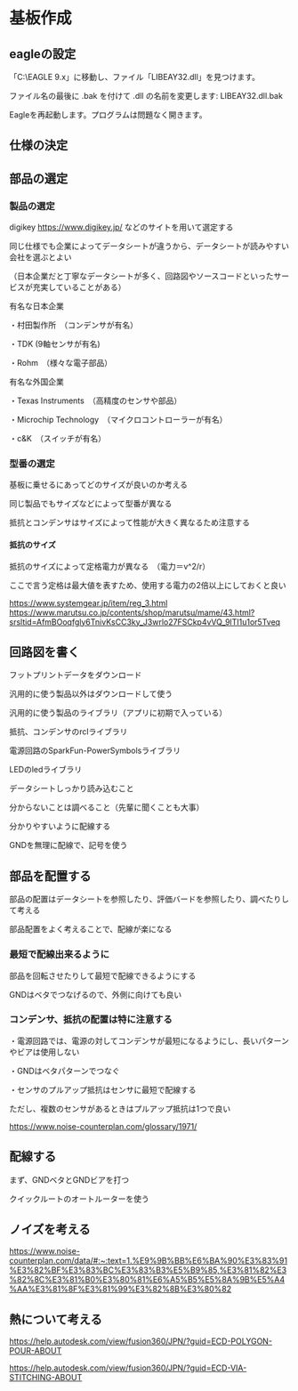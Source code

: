 # 基板作成

## eagleの設定
「C:\EAGLE 9.x」に移動し、ファイル「LIBEAY32.dll」を見つけます。

ファイル名の最後に .bak を付けて .dll の名前を変更します: LIBEAY32.dll.bak

Eagleを再起動します。プログラムは問題なく開きます。

## 仕様の決定



## 部品の選定
### 製品の選定
digikey https://www.digikey.jp/ などのサイトを用いて選定する

同じ仕様でも企業によってデータシートが違うから、データシートが読みやすい会社を選ぶとよい

（日本企業だと丁寧なデータシートが多く、回路図やソースコードといったサービスが充実していることがある）

有名な日本企業

・村田製作所　（コンデンサが有名）

・TDK (9軸センサが有名)

・Rohm　（様々な電子部品）

有名な外国企業

・Texas Instruments　（高精度のセンサや部品）

・Microchip Technology　（マイクロコントローラーが有名）

・c&K　（スイッチが有名）

### 型番の選定
基板に乗せるにあってどのサイズが良いのか考える

同じ製品でもサイズなどによって型番が異なる

抵抗とコンデンサはサイズによって性能が大きく異なるため注意する

#### 抵抗のサイズ
抵抗のサイズによって定格電力が異なる　（電力＝v^2/r）

ここで言う定格は最大値を表すため、使用する電力の2倍以上にしておくと良い

https://www.systemgear.jp/item/reg_3.html
https://www.marutsu.co.jp/contents/shop/marutsu/mame/43.html?srsltid=AfmBOoqfgly6TnivKsCC3ky_J3wrlo27FSCkp4vVQ_9lTI1u1or5Tveq


## 回路図を書く
フットプリントデータをダウンロード

汎用的に使う製品以外はダウンロードして使う

汎用的に使う製品のライブラリ（アプリに初期で入っている）

抵抗、コンデンサのrclライブラリ

電源回路のSparkFun-PowerSymbolsライブラリ

LEDのledライブラリ

データシートしっかり読み込むこと

分からないことは調べること（先輩に聞くことも大事）

分かりやすいように配線する

GNDを無理に配線で、記号を使う


## 部品を配置する
部品の配置はデータシートを参照したり、評価バードを参照したり、調べたりして考える

部品配置をよく考えることで、配線が楽になる

### 最短で配線出来るように
部品を回転させたりして最短で配線できるようにする

GNDはベタでつなげるので、外側に向けても良い
### コンデンサ、抵抗の配置は特に注意する
・電源回路では、電源の対してコンデンサが最短になるようにし、長いパターンやビアは使用しない

・GNDはベタパターンでつなぐ

・センサのプルアップ抵抗はセンサに最短で配線する

ただし、複数のセンサがあるときはプルアップ抵抗は1つで良い

https://www.noise-counterplan.com/glossary/1971/

## 配線する
まず、GNDベタとGNDビアを打つ

クイックルートのオートルーターを使う

## ノイズを考える

https://www.noise-counterplan.com/data/#:~:text=1.%E9%9B%BB%E6%BA%90%E3%83%91%E3%82%BF%E3%83%BC%E3%83%B3%E5%B9%85,%E3%81%82%E3%82%8C%E3%81%B0%E3%80%81%E6%A5%B5%E5%8A%9B%E5%A4%AA%E3%81%8F%E3%81%99%E3%82%8B%E3%80%82


## 熱について考える
https://help.autodesk.com/view/fusion360/JPN/?guid=ECD-POLYGON-POUR-ABOUT

https://help.autodesk.com/view/fusion360/JPN/?guid=ECD-VIA-STITCHING-ABOUT


